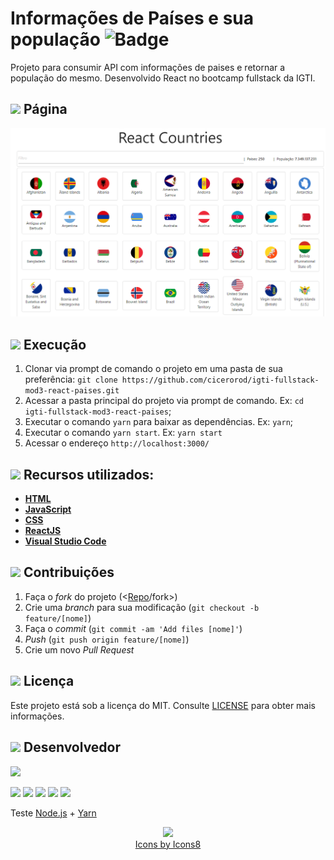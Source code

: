 # Informações de Países e sua população ![Badge](https://img.shields.io/badge/Status-Conclu%C3%ADdo-green)

Projeto para consumir API com informações de paises e retornar a população do mesmo. Desenvolvido React no bootcamp fullstack da IGTI.

## <img src="https://img.icons8.com/ios-filled/20/000000/browser-window.png"/> Página

<p align="center">
  <img src="https://github.com/cicerorod/igti-fullstack-mod3-react-paises/blob/master/img/tela.PNG">
</p>

## ![](https://img.icons8.com/metro/20/000000/run-command.png) Execução

1. Clonar via prompt de comando o projeto em uma pasta de sua preferência: `git clone https://github.com/cicerorod/igti-fullstack-mod3-react-paises.git`
2. Acessar a pasta principal do projeto via prompt de comando. Ex: `cd igti-fullstack-mod3-react-paises`;
3. Executar o comando `yarn` para baixar as dependências. Ex: `yarn`;
4. Executar o comando `yarn start`. Ex: `yarn start`
5. Acessar o endereço `http://localhost:3000/`

<!-- :hammer:-->

## ![](https://img.icons8.com/ios-filled/20/000000/hammer.png) Recursos utilizados:

- **[HTML](https://www.w3schools.com/html/)**
- **[JavaScript](https://www.w3schools.com/js/)**
- **[CSS](https://www.w3schools.com/Css/)**
- **[ReactJS](https://reactjs.org/)**
- **[Visual Studio Code](https://code.visualstudio.com/?WT.mc_id=hackingcarreira_wmc-github-gllemos)**

## ![](https://img.icons8.com/ios-glyphs/20/000000/pull-request.png) Contribuições

1. Faça o _fork_ do projeto (<[Repo][repo]/fork>)
2. Crie uma _branch_ para sua modificação (`git checkout -b feature/[nome]`)
3. Faça o _commit_ (`git commit -am 'Add files [nome]'`)
4. _Push_ (`git push origin feature/[nome]`)
5. Crie um novo _Pull Request_

## ![](https://img.icons8.com/windows/20/000000/regular-document.png) Licença

Este projeto está sob a licença do MIT. Consulte [LICENSE](https://github.com/cicerorod/[Repo][repo]/blob/master/LICENSE) para obter mais informações.

## ![](https://img.icons8.com/ios-glyphs/22/000000/code-file.png) Desenvolvedor

<img src="https://avatars.githubusercontent.com/cicerorod" width=115>

[![](https://img.icons8.com/fluent/30/000000/github.png)](https://github.com/cicerorod)
[![](https://img.icons8.com/metro/25/000000/linkedin.png)](https://www.linkedin.com/in/c%C3%ADcero-rodrigues-89623784/)
[![](https://img.icons8.com/metro/25/000000/facebook.png)](https://www.facebook.com/cicero.rodrigues.90834)
[![](https://img.icons8.com/material-rounded/29/000000/instagram-new.png)](https://www.instagram.com/cicero_rod/)
[![](https://img.icons8.com/metro/26/000000/email.png)](mailto:cicerorod@gmail.com)


Teste [Node.js][nodejs] + [Yarn][yarn]

<p align="center">
  <img src="https://img.icons8.com/wired/32/000000/icons8-new-logo.png" >
  </br>
  <a href="https://icons8.com/icon/">Icons by Icons8</a>
  
</p>

[nodejs]: https://nodejs.org/
[yarn]: https://yarnpkg.com/
[repo]:https://github.com/cicerorod/igti-fullstack-mod3-react-paises
